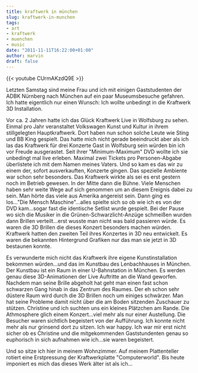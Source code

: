 ```yaml
---
title: kraftwerk in münchen
slug: kraftwerk-in-munchen
tags:
- art
- kraftwerk
- muenchen
- music
date: "2011-11-11T16:22:00+01:00"
author: marvin
draft: false
---
```

{{< youtube CUrmAKzdQ9E >}}

Letzten Samstag sind meine Frau und ich mit einigen Gaststudenten der
ADBK Nürnberg nach München auf ein paar Museumsbesuche gefahren. Ich
hatte eigentlich nur einen Wunsch: Ich wollte unbedingt in die Kraftwerk
3D Installation.

Vor ca. 2 Jahren hatte ich das Glück Kraftwerk Live in Wolfsburg zu
sehen. Einmal pro Jahr veranstaltet Volkswagen Kunst und Kultur in ihrem
stillgelegten Hauptkraftwerk. Dort haben nun schon solche Leute wie
Sting und BB King gespielt. Das hatte mich nicht gerade beeindruckt aber
als ich las das Kraftwerk für drei Konzerte Gast in Wolfsburg sein
würden bin ich vor Freude ausgerastet. Seit ihrer "Minimum-Maximum" DVD
wollte ich sie unbedingt mal live erleben. Maximal zwei Tickets pro
Personen-Abgabe überlistete ich mit dem Namen meines Vaters. Und so kam
es das wir zu einem der, sofort ausverkauften, Konzerte gingen. Das
spezielle Ambiente war schon sehr besonders. Das Kraftwerk wirkte als
sei es erst gestern noch im Betrieb gewesen. In der Mitte dann die
Bühne. Viele Menschen haben sehr weite Wege auf sich genommen um an
diesem Ereignis dabei zu sein. Man hörte das viele aus Amerika angereist
sein. Dann ging es los..."Die Mensch Maschine"...alles spielte sich so
ob wie ich es von der DVD kam...sogar fast die identische Setlist wurde
gespielt. Bei der Pause wo sich die Musiker in die
Grünen-Schwarzlicht-Anzüge schmeißen wurden dann Brillen verteilt...erst
wusste man nicht was bald passieren würde. Es waren die 3D Brillen die
dieses Konzert besonders machen würden. Kraftwerk hatten den zweiten
Teil ihres Konzertes in 3D neu entwickelt. Es waren die bekannten
Hintergrund Grafiken nur das man sie jetzt in 3D bestaunen konnte.

Es verwunderte mich nicht das Kraftwerk ihre eigene Kunstinstallation
bekommen würden...und das im Kunstbau des Lenbachhauses in München. Der
Kunstbau ist ein Raum in einer U-Bahnstation in München. Es werden genau
diese 3D-Animationen der Live Auftritte an die Wand geworfen. Nachdem
man seine Brille abgeholt hat geht man einen fast schon schwarzen Gang
hinab in das Zentrum des Raumes. Der eh schon sehr düstere Raum wird
durch die 3D Brillen noch um einiges schwärzer. Man hat seine Probleme
damit nicht über die am Boden sitzenden Zuschauer zu stützen. Christine
und ich suchten uns ein kleines Plätzchen am Rande. Die Athmosphere
glich einem Konzert...viel mehr als nur einer Austellung. Die Besucher
waren sichtlich begeistert von der Aufführung. Ich konnte nicht mehr als
nur grinsend dort zu sitzen. Ich war happy. Ich war mir erst nicht
sicher ob es Christine und die mitgekommenden Gaststundenten genau so
euphorisch in sich aufnahmen wie ich...sie waren begeistert.

Und so sitze ich hier in meinem Wohnzimmer. Auf meinem Plattenteller
rotiert eine Erstpressung der Kraftwerkplatte "Computerworld". Bis heute
imponiert es mich das dieses Werk älter ist als ich...
